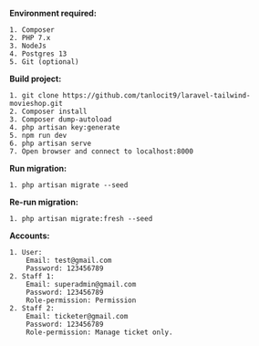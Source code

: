 **Environment required:**

	1. Composer
	2. PHP 7.x
	3. NodeJs
	4. Postgres 13
    5. Git (optional)
**Build project:**

    1. git clone https://github.com/tanlocit9/laravel-tailwind-movieshop.git
	2. Composer install
	3. Composer dump-autoload
	4. php artisan key:generate
	5. npm run dev
	6. php artisan serve
    7. Open browser and connect to localhost:8000
**Run migration:**

	1. php artisan migrate --seed
**Re-run migration:**

	1. php artisan migrate:fresh --seed
**Accounts:**

	1. User:
		Email: test@gmail.com
		Password: 123456789
	2. Staff 1: 
		Email: superadmin@gmail.com
		Password: 123456789
		Role-permission: Permission
	2. Staff 2: 
		Email: ticketer@gmail.com
		Password: 123456789
		Role-permission: Manage ticket only.
